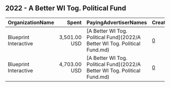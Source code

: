 ## 2022 - A Better WI Tog. Political Fund 
|OrganizationName|Spent|PayingAdvertiserNames|CreativeUrls|Impressions|Genders|AgeBrackets|CountryCodes|BillingAddresses|CandidateBallotInformation|
|:---|---:|:---|:---|---:|:---|:---|:---|:---|:---|
|Blueprint Interactive|3,501.00 USD|[A Better WI Tog. Political Fund](2022/A Better WI Tog. Political Fund.md)|[0](https://www.snap.com/political-ads/asset/bd3058d887b2a99e47406297d858f3b72dcc8801e984f0cd143033d7a1066a36?mediaType=mp4)|172,423||18-34|united states|"1220 19th Street NW,Washington,20036,US"||
|Blueprint Interactive|4,703.00 USD|[A Better WI Tog. Political Fund](2022/A Better WI Tog. Political Fund.md)|[0](https://www.snap.com/political-ads/asset/2c9147374da6f7f9238b8f962f34e858efd611caf3db8c266965e869413d3a5e?mediaType=mp4)|174,865||18-34|united states|"1220 19th Street NW,Washington,20036,US"||
